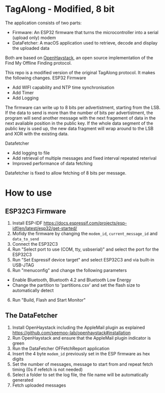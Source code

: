 # TagAlong - Modified, 8 bit

The application consists of two parts:
- Firmware: An ESP32 firmware that turns the microcontroller into a serial (upload only) modem
- DataFetcher: A macOS application used to retrieve, decode and display the uploaded data

Both are based on [OpenHaystack](https://github.com/seemoo-lab/openhaystack), an open source implementation of the Find My Offline Finding protocol.


This repo is a modified version of the original TagAlong protocol. It makes the following changes.
ESP32 Firmware
* Add WIFI capability and NTP time synchronisation
* Add Timer
* Add Logging

The firmware can write up to 8 bits per advertistment, starting from the LSB. If the data to send is more than the number of bits per advertistment, the program will send another message with the next fragement of data in the next avaliable position in the public key. If the whole data segment of the public key is used up, the new data fragment will wrap around to the LSB and XOR with the existing data.

Datafetcher
* Add logging to file
* Add retrieval of multiple messages and fixed interval repeated reterival
* Improved performance of data fetching

Datafetcher is fixed to allow fetching of 8 bits per message.


# How to use

## ESP32C3 Firmware

1. Install ESP-IDF https://docs.espressif.com/projects/esp-idf/en/latest/esp32/get-started/
2. Mofidy the firmware by changing the `modem_id`, `current_message_id` and `data_to_send`
3. Connect the ESP32C3
4. Run "Select port to use (COM, tty, usbserial)" and select the port for the ESP32C3
5. Run "Set Espressif device target" and select ESP32C3 and via built-in USB-JTAG
6. Run "menuconfig" and change the following parameters
* Enable Bluetooth, Bluetooth 4.2 and Bluetooth Low Energy
* Change the partition to 'partitions.csv' and set the flash size to automatically detect
6. Run "Build, Flash and Start Monitor"



## The DataFetcher

1. Install OpenHaystack including the AppleMail plugin as explained https://github.com/seemoo-lab/openhaystack#installation
2. Run OpenHaystack and ensure that the AppleMail plugin indicator is green
3. Run the DataFetcher OFFetchReport application
4. Insert the 4 byte `modem_id` previously set in the ESP firmware as hex digits
5. Set the number of messages, message to start from and repeat fetch timing (0s if refetch is not needed)
6. Select a folder to set the log file, the file name will be automatically generated
7. Fetch uploaded messages
